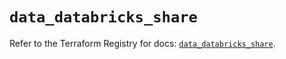 # `data_databricks_share`

Refer to the Terraform Registry for docs: [`data_databricks_share`](https://registry.terraform.io/providers/databricks/databricks/1.92.0/docs/data-sources/share).

